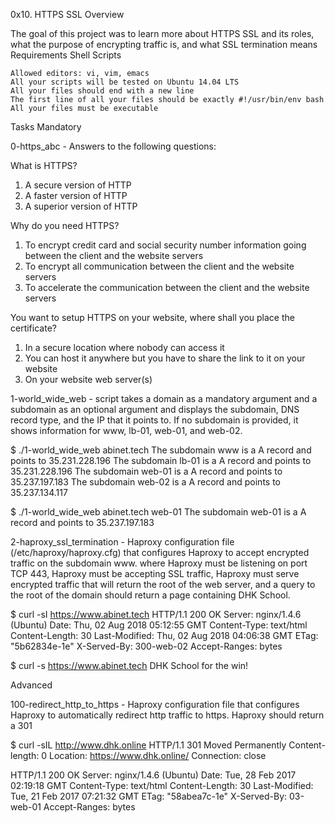 0x10. HTTPS SSL
Overview

The goal of this project was to learn more about HTTPS SSL and its roles, what the purpose of encrypting traffic is, and what SSL termination means
Requirements
Shell Scripts

    Allowed editors: vi, vim, emacs
    All your scripts will be tested on Ubuntu 14.04 LTS
    All your files should end with a new line
    The first line of all your files should be exactly #!/usr/bin/env bash
    All your files must be executable

Tasks
Mandatory

0-https_abc - Answers to the following questions:

What is HTTPS?

1. A secure version of HTTP
2. A faster version of HTTP
3. A superior version of HTTP

Why do you need HTTPS?

1. To encrypt credit card and social security number information going between the client and the website servers
2. To encrypt all communication between the client and the website servers
3. To accelerate the communication between the client and the website servers

You want to setup HTTPS on your website, where shall you place the certificate?

1. In a secure location where nobody can access it
2. You can host it anywhere but you have to share the link to it on your website
3. On your website web server(s)

1-world_wide_web - script takes a domain as a mandatory argument and a subdomain as an optional argument and displays the subdomain, DNS record type, and the IP that it points to. If no subdomain is provided, it shows information for www, lb-01, web-01, and web-02.

$ ./1-world_wide_web abinet.tech
The subdomain www is a A record and points to 35.231.228.196
The subdomain lb-01 is a A record and points to 35.231.228.196
The subdomain web-01 is a A record and points to 35.237.197.183
The subdomain web-02 is a A record and points to 35.237.134.117

$ ./1-world_wide_web abinet.tech web-01
The subdomain web-01 is a A record and points to 35.237.197.183

2-haproxy_ssl_termination - Haproxy configuration file (/etc/haproxy/haproxy.cfg) that configures Haproxy to accept encrypted traffic on the subdomain www. where Haproxy must be listening on port TCP 443, Haproxy must be accepting SSL traffic, Haproxy must serve encrypted traffic that will return the root of the web server, and a query to the root of the domain should return a page containing DHK School.

$ curl -sI https://www.abinet.tech
HTTP/1.1 200 OK
Server: nginx/1.4.6 (Ubuntu)
Date: Thu, 02 Aug 2018 05:12:55 GMT
Content-Type: text/html
Content-Length: 30
Last-Modified: Thu, 02 Aug 2018 04:06:38 GMT
ETag: "5b62834e-1e"
X-Served-By: 300-web-02
Accept-Ranges: bytes

$ curl -s https://www.abinet.tech
DHK School for the win!

Advanced

100-redirect_http_to_https - Haproxy configuration file that configures Haproxy to automatically redirect http traffic to https. Haproxy should return a 301

$ curl -sIL http://www.dhk.online
HTTP/1.1 301 Moved Permanently
Content-length: 0
Location: https://www.dhk.online/
Connection: close

HTTP/1.1 200 OK
Server: nginx/1.4.6 (Ubuntu)
Date: Tue, 28 Feb 2017 02:19:18 GMT
Content-Type: text/html
Content-Length: 30
Last-Modified: Tue, 21 Feb 2017 07:21:32 GMT
ETag: "58abea7c-1e"
X-Served-By: 03-web-01
Accept-Ranges: bytes

